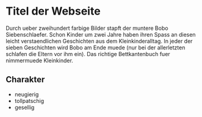 # Titel der Webseite

Durch ueber zweihundert farbige Bilder stapft der muntere Bobo Siebenschlaefer. Schon Kinder um zwei Jahre haben ihren Spass an diesen leicht verstaendlichen Geschichten aus dem Kleinkinderalltag. In jeder der sieben Geschichten wird Bobo am Ende muede (nur bei der allerletzten schlafen die Eltern vor ihm ein). Das richtige Bettkantenbuch fuer nimmermuede Kleinkinder.

## Charakter
* neugierig
* tollpatschig
* gesellig